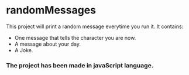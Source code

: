 # randomMessages
This project will print a random message everytime you run it.
It contains:
- One message that tells the character you are now.
- A message about your day.
- A Joke.

### The project has been made in javaScript language. 
